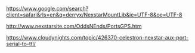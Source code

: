 
https://www.google.com/search?client=safari&rls=en&q=derryx/NexstarMountLib&ie=UTF-8&oe=UTF-8

http://www.nexstarsite.com/OddsNEnds/PortsGPS.htm

https://www.cloudynights.com/topic/426370-celestron-nexstar-aux-port-serial-to-ttl/

